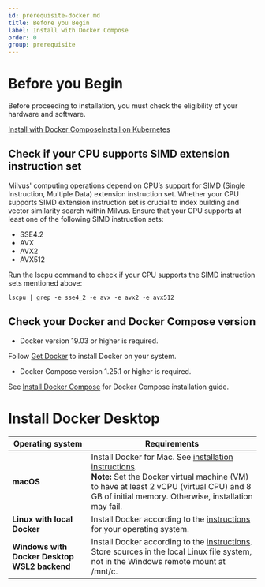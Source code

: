 ```yaml
---
id: prerequisite-docker.md
title: Before you Begin
label: Install with Docker Compose
order: 0
group: prerequisite
---
```

# Before you Begin
Before proceeding to installation, you must check the eligibility of your hardware and software.

<div class="tab-wrapper"><a href="prerequisite-docker.md" class='active '>Install with Docker Compose</a><a href="prerequisite-helm.md" class=''>Install on Kubernetes</a></div>

## Check if your CPU supports SIMD extension instruction set

Milvus' computing operations depend on CPU’s support for SIMD (Single Instruction, Multiple Data) extension instruction set. Whether your CPU supports SIMD extension instruction set is crucial to index building and vector similarity search within Milvus. Ensure that your CPU supports at least one of the following SIMD instruction sets:

- SSE4.2
- AVX
- AVX2
- AVX512

Run the lscpu command to check if your CPU supports the SIMD instruction sets mentioned above:

```
lscpu | grep -e sse4_2 -e avx -e avx2 -e avx512
```

## Check your Docker and Docker Compose version 

- Docker version 19.03 or higher is required.

<div class="alert note">
Follow <a href="https://docs.docker.com/get-docker/">Get Docker</a> to install Docker on your system.
</div>

- Docker Compose version 1.25.1 or higher is required.

<div class="alert note">
See <a href="https://docs.docker.com/compose/install/">Install Docker Compose</a> for Docker Compose installation guide.
</div>

# Install Docker Desktop 

| Operating system | Requirements |
| ---------- | ----------------- | 
| **macOS**      | Install Docker for Mac. See [installation instructions](https://docs.docker.com/docker-for-mac/). <br/> **Note:** Set the Docker virtual machine (VM) to have at least 2 vCPU (virtual CPU) and 8 GB of initial memory. Otherwise, installation may fail.              | 
| **Linux with local Docker**    |Install Docker according to the [instructions](https://docs.docker.com/installation/#installation) for your operating system.              |
| **Windows with Docker Desktop WSL2 backend**    | Install Docker according to the [instructions](https://docs.docker.com/docker-for-windows/wsl-tech-preview/). <br/> <div class="alert note"> Store sources in the local Linux file system, not in the Windows remote mount at /mnt/c.  </div>              | 